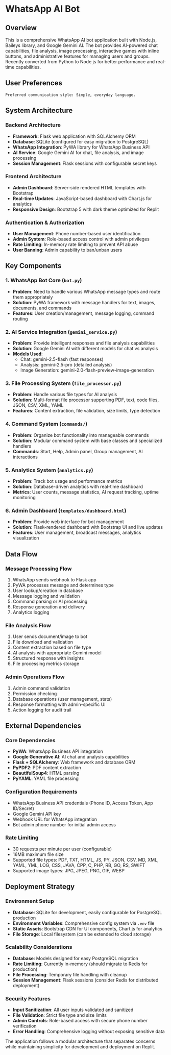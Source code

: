# WhatsApp AI Bot

## Overview

This is a comprehensive WhatsApp AI bot application built with Node.js, Baileys library, and Google Gemini AI. The bot provides AI-powered chat capabilities, file analysis, image processing, interactive games with inline buttons, and administrative features for managing users and groups. Recently converted from Python to Node.js for better performance and real-time capabilities.

## User Preferences

```
Preferred communication style: Simple, everyday language.
```

## System Architecture

### Backend Architecture
- **Framework**: Flask web application with SQLAlchemy ORM
- **Database**: SQLite (configured for easy migration to PostgreSQL)
- **WhatsApp Integration**: PyWA library for WhatsApp Business API
- **AI Service**: Google Gemini AI for chat, file analysis, and image processing
- **Session Management**: Flask sessions with configurable secret keys

### Frontend Architecture
- **Admin Dashboard**: Server-side rendered HTML templates with Bootstrap
- **Real-time Updates**: JavaScript-based dashboard with Chart.js for analytics
- **Responsive Design**: Bootstrap 5 with dark theme optimized for Replit

### Authentication & Authorization
- **User Management**: Phone number-based user identification
- **Admin System**: Role-based access control with admin privileges
- **Rate Limiting**: In-memory rate limiting to prevent API abuse
- **User Banning**: Admin capability to ban/unban users

## Key Components

### 1. WhatsApp Bot Core (`bot.py`)
- **Problem**: Need to handle various WhatsApp message types and route them appropriately
- **Solution**: PyWA framework with message handlers for text, images, documents, and commands
- **Features**: User creation/management, message logging, command routing

### 2. AI Service Integration (`gemini_service.py`)
- **Problem**: Provide intelligent responses and file analysis capabilities
- **Solution**: Google Gemini AI with different models for chat vs analysis
- **Models Used**:
  - Chat: gemini-2.5-flash (fast responses)
  - Analysis: gemini-2.5-pro (detailed analysis)
  - Image Generation: gemini-2.0-flash-preview-image-generation

### 3. File Processing System (`file_processor.py`)
- **Problem**: Handle various file types for AI analysis
- **Solution**: Multi-format file processor supporting PDF, text, code files, JSON, CSV, XML, YAML
- **Features**: Content extraction, file validation, size limits, type detection

### 4. Command System (`commands/`)
- **Problem**: Organize bot functionality into manageable commands
- **Solution**: Modular command system with base classes and specialized handlers
- **Commands**: Start, Help, Admin panel, Group management, AI interactions

### 5. Analytics System (`analytics.py`)
- **Problem**: Track bot usage and performance metrics
- **Solution**: Database-driven analytics with real-time dashboard
- **Metrics**: User counts, message statistics, AI request tracking, uptime monitoring

### 6. Admin Dashboard (`templates/dashboard.html`)
- **Problem**: Provide web interface for bot management
- **Solution**: Flask-rendered dashboard with Bootstrap UI and live updates
- **Features**: User management, broadcast messages, analytics visualization

## Data Flow

### Message Processing Flow
1. WhatsApp sends webhook to Flask app
2. PyWA processes message and determines type
3. User lookup/creation in database
4. Message logging and validation
5. Command parsing or AI processing
6. Response generation and delivery
7. Analytics logging

### File Analysis Flow
1. User sends document/image to bot
2. File download and validation
3. Content extraction based on file type
4. AI analysis with appropriate Gemini model
5. Structured response with insights
6. File processing metrics storage

### Admin Operations Flow
1. Admin command validation
2. Permission checking
3. Database operations (user management, stats)
4. Response formatting with admin-specific UI
5. Action logging for audit trail

## External Dependencies

### Core Dependencies
- **PyWA**: WhatsApp Business API integration
- **Google Generative AI**: AI chat and analysis capabilities
- **Flask + SQLAlchemy**: Web framework and database ORM
- **PyPDF2**: PDF content extraction
- **BeautifulSoup4**: HTML parsing
- **PyYAML**: YAML file processing

### Configuration Requirements
- WhatsApp Business API credentials (Phone ID, Access Token, App ID/Secret)
- Google Gemini API key
- Webhook URL for WhatsApp integration
- Bot admin phone number for initial admin access

### Rate Limiting
- 30 requests per minute per user (configurable)
- 16MB maximum file size
- Supported file types: PDF, TXT, HTML, JS, PY, JSON, CSV, MD, XML, YAML, YML, LOG, CSS, JAVA, CPP, C, PHP, RB, GO, RS, SWIFT
- Supported image types: JPG, JPEG, PNG, GIF, WEBP

## Deployment Strategy

### Environment Setup
- **Database**: SQLite for development, easily configurable for PostgreSQL production
- **Environment Variables**: Comprehensive config system via `.env` file
- **Static Assets**: Bootstrap CDN for UI components, Chart.js for analytics
- **File Storage**: Local filesystem (can be extended to cloud storage)

### Scalability Considerations
- **Database**: Models designed for easy PostgreSQL migration
- **Rate Limiting**: Currently in-memory (should migrate to Redis for production)
- **File Processing**: Temporary file handling with cleanup
- **Session Management**: Flask sessions (consider Redis for distributed deployment)

### Security Features
- **Input Sanitization**: All user inputs validated and sanitized
- **File Validation**: Strict file type and size limits
- **Admin Controls**: Role-based access with secure phone number verification
- **Error Handling**: Comprehensive logging without exposing sensitive data

The application follows a modular architecture that separates concerns while maintaining simplicity for development and deployment on Replit.